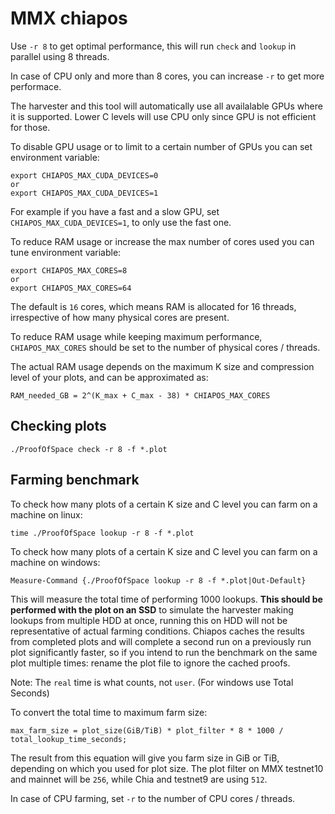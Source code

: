 # MMX chiapos

Use `-r 8` to get optimal performance, this will run `check` and `lookup` in parallel using 8 threads.

In case of CPU only and more than 8 cores, you can increase `-r` to get more performace.

The harvester and this tool will automatically use all availalable GPUs where it is supported.
Lower C levels will use CPU only since GPU is not efficient for those.

To disable GPU usage or to limit to a certain number of GPUs you can set environment variable:
```
export CHIAPOS_MAX_CUDA_DEVICES=0
or
export CHIAPOS_MAX_CUDA_DEVICES=1
```
For example if you have a fast and a slow GPU, set `CHIAPOS_MAX_CUDA_DEVICES=1`, to only use the fast one.

To reduce RAM usage or increase the max number of cores used you can tune environment variable:
```
export CHIAPOS_MAX_CORES=8
or
export CHIAPOS_MAX_CORES=64
```
The default is `16` cores, which means RAM is allocated for 16 threads, irrespective of how many physical cores are present.

To reduce RAM usage while keeping maximum performance, `CHIAPOS_MAX_CORES` should be set to the number of physical cores / threads.

The actual RAM usage depends on the maximum K size and compression level of your plots, and can be approximated as:
```
RAM_needed_GB = 2^(K_max + C_max - 38) * CHIAPOS_MAX_CORES
```

## Checking plots

```
./ProofOfSpace check -r 8 -f *.plot
```

## Farming benchmark

To check how many plots of a certain K size and C level you can farm on a machine on linux:

```
time ./ProofOfSpace lookup -r 8 -f *.plot
```
To check how many plots of a certain K size and C level you can farm on a machine on windows:
```
Measure-Command {./ProofOfSpace lookup -r 8 -f *.plot|Out-Default}
```

This will measure the total time of performing 1000 lookups. **This should be performed with the plot on an SSD** to simulate the harvester making lookups from multiple HDD at once, running this on HDD will not be representative of actual farming conditions. Chiapos caches the results from completed plots and will complete a second run on a previously run plot significantly faster, so if you intend to run the benchmark on the same plot multiple times: rename the plot file to ignore the cached proofs.

Note: The `real` time is what counts, not `user`. (For windows use Total Seconds)

To convert the total time to maximum farm size:
```
max_farm_size = plot_size(GiB/TiB) * plot_filter * 8 * 1000 / total_lookup_time_seconds;
```
The result from this equation will give you farm size in GiB or TiB, depending on which you used for plot size.
The plot filter on MMX testnet10 and mainnet will be `256`, while Chia and testnet9 are using `512`.

In case of CPU farming, set `-r` to the number of CPU cores / threads.


